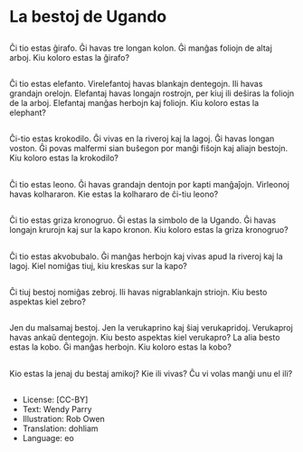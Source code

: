 # La bestoj de Ugando

##
Ĉi tio estas ĝirafo. Ĝi havas tre longan kolon. Ĝi manĝas foliojn de altaj arboj. Kiu koloro estas la ĝirafo?

##
Ĉi tio estas elefanto. Virelefantoj havas blankajn dentegojn. Ili havas grandajn orelojn. Elefantaj havas longajn rostrojn, per kiuj ili deŝiras la foliojn de la arboj. Elefantaj manĝas herbojn kaj foliojn. Kiu koloro estas la elephant?

##
Ĉi-tio estas krokodilo. Ĝi vivas en la riveroj kaj la lagoj. Ĝi havas longan voston. Ĝi povas malfermi sian buŝegon por manĝi fiŝojn kaj aliajn bestojn. Kiu koloro estas la krokodilo?

##
Ĉi tio estas leono. Ĝi havas grandajn dentojn por kapti manĝaĵojn. Virleonoj havas kolhararon. Kie estas la kolhararo de ĉi-tiu leono?

##
Ĉi tio estas griza kronogruo. Ĝi estas la simbolo de la Ugando. Ĝi havas longajn krurojn kaj sur la kapo kronon. Kiu koloro estas la griza kronogruo?

##
Ĉi tio estas akvobubalo. Ĝi manĝas herbojn kaj vivas apud la riveroj kaj la lagoj. Kiel nomiĝas tiuj, kiu kreskas sur la kapo?

##
Ĉi tiuj bestoj nomiĝas zebroj. Ili havas nigrablankajn striojn. Kiu besto aspektas kiel zebro?

##
Jen du malsamaj bestoj. Jen la verukaprino kaj ŝiaj verukapridoj. Verukaproj havas ankaŭ dentegojn. Kiu besto aspektas kiel verukapro? La alia besto estas la kobo. Ĝi manĝas herbojn. Kiu koloro estas la kobo?

##
Kio estas la jenaj du bestaj amikoj? Kie ili vivas? Ĉu vi volas manĝi unu el ili?

##
* License: [CC-BY]
* Text: Wendy Parry
* Illustration: Rob Owen
* Translation: dohliam
* Language: eo
